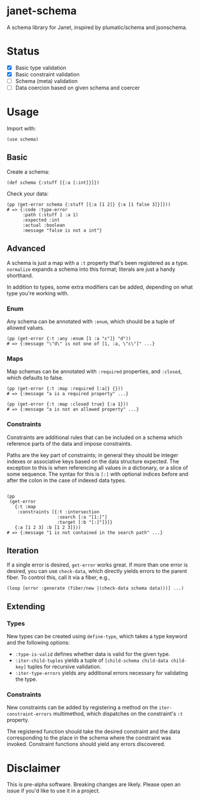 # janet-schema

A schema library for Janet, inspired by plumatic/schema and jsonschema.

# Status

- [x] Basic type validation
- [x] Basic constraint validation
- [ ] Schema (meta) validation
- [ ] Data coercion based on given schema and coercer

# Usage

Import with:

```
(use schema)
```

## Basic

Create a schema:

```
(def schema {:stuff [{:a [:int]}]})
```

Check your data:

```
(pp (get-error schema {:stuff [{:a [1 2]} {:a [1 false 3]}]}))
# => {:code :type-error
      :path (:stuff 1 :a 1)
      :expected :int
      :actual :boolean
      :message "false is not a int"}
```

## Advanced

A schema is just a map with a `:t` property that's been registered as a type. `normalize` expands a schema into this format; literals are just a handy shorthand.

In addition to types, some extra modifiers can be added, depending on what type you're working with.

### Enum

Any schema can be annotated with `:enum`, which should be a tuple of allowed values.

```
(pp (get-error {:t :any :enum [1 :a "c"]} "d"))
# => {:message "\"d\" is not one of [1, :a, \"c\"]" ...}
```

### Maps

Map schemas can be annotated with `:required` properties, and `:closed`, which defaults to false.

```
(pp (get-error {:t :map :required [:a]} {}))
# => {:message "a is a required property" ...}

(pp (get-error {:t :map :closed true} {:a 1}))
# => {:message "a is not an allowed property" ...}
```

### Constraints

Constraints are additional rules that can be included on a schema which reference parts of the data and impose constraints.

Paths are the key part of constraints; in general they should be integer indexes or associative keys based on the data structure expected. The exception to this is when referencing all values in a dictionary, or a slice of some sequence. The syntax for this is `[:]` with optional indices before and after the colon in the case of indexed data types.

```

(pp
 (get-error
   {:t :map
    :constraints [{:t :intersection
                   :search [:a "[1:]"]
                   :target [:b "[:]"]}]}
   {:a [1 2 3] :b [1 2 3]}))
# => {:message "1 is not contained in the search path" ...}
```

## Iteration

If a single error is desired, `get-error` works great. If more than one error is desired, you can use `check-data`, which directly yields errors to the parent fiber. To control this, call it via a fiber, e.g.,

```
(loop [error :generate (fiber/new |(check-data schema data)))] ...)
```

## Extending

### Types

New types can be created using `define-type`, which takes a type keyword and the following options:

- `:type-is-valid` defines whether data is valid for the given type.
- `:iter-child-tuples` yields a tuple of `[child-schema child-data child-key]` tuples for recursive validation.
- `:iter-type-errors` yields any additional errors necessary for validating the type.

### Constraints

New constraints can be added by registering a method on the `iter-constraint-errors` multimethod, which dispatches on the constraint's `:t` property.

The registered function should take the desired constraint and the data corresponding to the place in the schema where the constraint was invoked. Constraint functions should yield any errors discovered.

# Disclaimer

This is pre-alpha software. Breaking changes are likely. Please open an issue if you'd like to use it in a project.
